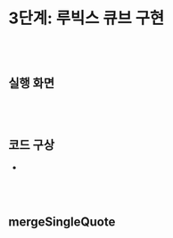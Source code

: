 # 3단계: 루빅스 큐브 구현
</br></br>
## 실행 화면

</br></br>
## 코드 구상
  * 
  
 </br></br>
 ## mergeSingleQuote
  
  
